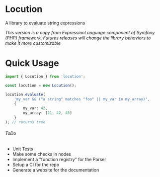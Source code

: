 # Locution

A library to evaluate string expressions

_This version is a copy from ExpressionLanguage component of Symfony (PHP) framework. Futures releases will change the library behaviors to make it more customizable_

# Quick Usage

```typescript
import { Locution } from 'locution';

const locution = new Locution();

locution.evaluate(
    'my_var && ("a string" matches "foo" || my_var in my_array)',
    {
        my_var: 42,
        my_array: [21, 42, 45]
    }
); // returns true
```

###### ToDo

- Unit Tests
- Make some checks in nodes
- Implement a "function registry" for the Parser
- Setup a CI for the repo
- Generate a website for the documentation
